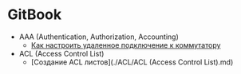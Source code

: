 # GitBook
- AAA (Authentication, Authorization, Accounting)
   - [Как настроить удаленное подключение к коммутатору](./AAA/auth_ssh.md)
- ACL (Access Control List)
  - [Создание ACL листов](./ACL/ACL (Access Control List).md)

